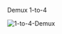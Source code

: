 Demux 1-to-4

![1-to-4-Demux](https://github.com/imvietp/Verilog_modules/assets/125435826/7197494b-a5f3-4cd4-85b7-f595058ecacb)
